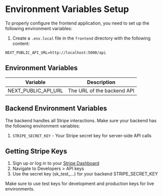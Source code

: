 # Environment Variables Setup

To properly configure the frontend application, you need to set up the following environment variables:

1. Create a `.env.local` file in the `frontend` directory with the following content:

```
NEXT_PUBLIC_API_URL=http://localhost:5000/api
```

## Environment Variables

| Variable | Description |
|----------|-------------|
| NEXT_PUBLIC_API_URL | The URL of the backend API |

## Backend Environment Variables

The backend handles all Stripe interactions. Make sure your backend has the following environment variables:

1. `STRIPE_SECRET_KEY` - Your Stripe secret key for server-side API calls

## Getting Stripe Keys

1. Sign up or log in to your [Stripe Dashboard](https://dashboard.stripe.com/)
2. Navigate to Developers > API keys
3. Use the secret key (sk_test_...) for your backend STRIPE_SECRET_KEY

Make sure to use test keys for development and production keys for live environments. 
